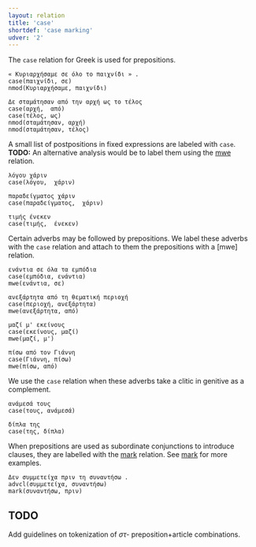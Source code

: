```yaml
---
layout: relation
title: 'case'
shortdef: 'case marking'
udver: '2'
---
```


The `case` relation for Greek is used for prepositions.

~~~ sdparse
« Κυριαρχήσαμε σε όλο το παιχνίδι » .
case(παιχνίδι, σε)
nmod(Κυριαρχήσαμε, παιχνίδι)
~~~

~~~ sdparse
Δε σταμάτησαν από την αρχή ως το τέλος
case(αρχή,  από)
case(τέλος, ως)
nmod(σταμάτησαν, αρχή)
nmod(σταμάτησαν, τέλος)
~~~

A small list of postpositions in fixed expressions are labeled with `case`. **TODO:** An alternative analysis would be to label them using the [mwe](fixed) relation.

~~~ sdparse
λόγου χάριν
case(λόγου,  χάριν)
~~~

~~~ sdparse
παραδείγματος χάριν
case(παραδείγματος,  χάριν)
~~~

~~~ sdparse
τιμής ένεκεν
case(τιμής,  ένεκεν)
~~~



Certain adverbs may be followed by prepositions. We label these adverbs with the `case` relation and attach to them the prepositions with a [mwe] relation.

~~~ sdparse
ενάντια σε όλα τα εμπόδια
case(εμπόδια, ενάντια)
mwe(ενάντια, σε)
~~~

~~~ sdparse
ανεξάρτητα από τη θεματική περιοχή
case(περιοχή, ανεξάρτητα)
mwe(ανεξάρτητα, από)
~~~

~~~ sdparse
μαζί μ' εκείνους
case(εκείνους, μαζί)
mwe(μαζί, μ')
~~~

~~~ sdparse
πίσω από τον Γιάννη
case(Γιάννη, πίσω)
mwe(πίσω, από)
~~~

We use the `case` relation when these adverbs take a clitic in genitive as a complement.

~~~ sdparse
ανάμεσά τους
case(τους, ανάμεσά)
~~~

~~~ sdparse
δίπλα της
case(της, δίπλα)
~~~

When prepositions are used as subordinate conjunctions to introduce clauses, they are labelled with the [mark](mark) relation. See [mark](mark) for more examples.

~~~ sdparse
Δεν συμμετείχα πριν τη συναντήσω .
advcl(συμμετείχα, συναντήσω)
mark(συναντήσω, πριν)
~~~


## TODO

Add guidelines on tokenization of  _στ-_ preposition+article combinations.
<!-- Interlanguage links updated Čt lis 12 09:43:15 CET 2020 -->
